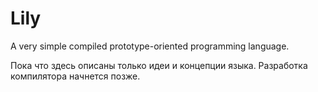 # Lily
A very simple compiled prototype-oriented programming language.

Пока что здесь описаны только идеи и концепции языка. Разработка компилятора начнется позже.
